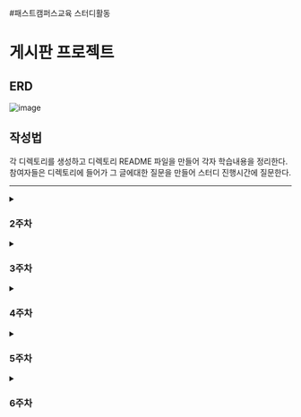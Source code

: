 #패스트캠퍼스교육 스터디활동

# 게시판 프로젝트
## ERD 
![image](https://user-images.githubusercontent.com/79129475/209271963-18a01b48-b03c-4115-b60a-0a8dd73ab55a.png)


## 작성법

각 디렉토리를 생성하고 디렉토리 README 파일을 만들어 각자 학습내용을 정리한다. 참여자들은 디렉토리에 들어가 그 글에대한 질문을 만들어 스터디 진행시간에 질문한다.

<hr>

<details>
    <summary><h3>2주차</h3></summary>

- [ ] MyBatis, JPA 차이 - 우람
- [ ] Spring, SpringBoot 차이 - 영진
- [ ] CSR, SSR - 예림
</details>
<details>
    <summary><h3>3주차</h3></summary>


</details>

<details>
    <summary><h3>4주차</h3></summary>


</details>

<details>
    <summary><h3>5주차</h3></summary>


</details>

<details>
    <summary><h3>6주차</h3></summary>

</details>






